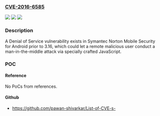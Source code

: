 ### [CVE-2016-6585](https://cve.mitre.org/cgi-bin/cvename.cgi?name=CVE-2016-6585)
![](https://img.shields.io/static/v1?label=Product&message=Norton%20Mobile%20Security%20for%20Android&color=blue)
![](https://img.shields.io/static/v1?label=Version&message=before%203.16%20&color=brightgreen)
![](https://img.shields.io/static/v1?label=Vulnerability&message=denial%20of%20service&color=brightgreen)

### Description

A Denial of Service vulnerability exists in Symantec Norton Mobile Security for Android prior to 3.16, which could let a remote malicious user conduct a man-in-the-middle attack via specially crafted JavaScript.

### POC

#### Reference
No PoCs from references.

#### Github
- https://github.com/pawan-shivarkar/List-of-CVE-s-


